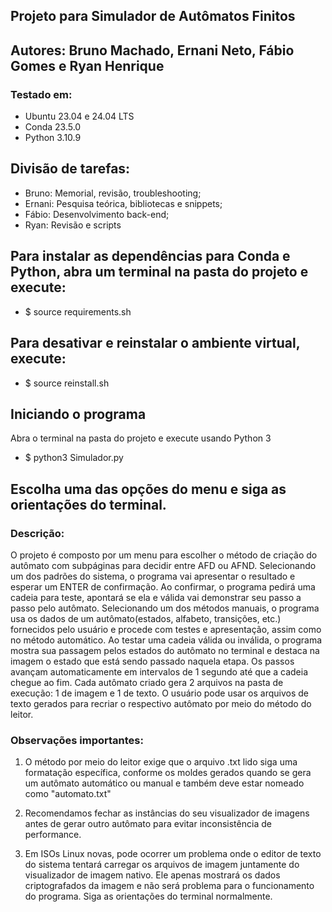 ## Projeto para Simulador de Autômatos Finitos

## Autores: Bruno Machado, Ernani Neto, Fábio Gomes e Ryan Henrique

### Testado em:
- Ubuntu 23.04 e 24.04 LTS
- Conda 23.5.0
- Python 3.10.9
 
## Divisão de tarefas:
- Bruno: Memorial, revisão, troubleshooting;
- Ernani: Pesquisa teórica, bibliotecas e snippets;
- Fábio: Desenvolvimento back-end;
- Ryan: Revisão e scripts
  
## Para instalar as dependências para Conda e Python, abra um terminal na pasta do projeto e execute:
- $ source requirements.sh

## Para desativar e reinstalar o ambiente virtual, execute:
- $ source reinstall.sh

## Iniciando o programa
Abra o terminal na pasta do projeto e execute usando Python 3
- $ python3 Simulador.py

## Escolha uma das opções do menu e siga as orientações do terminal.
### Descrição:
O projeto é composto por um menu para escolher o método de criação do autômato com subpáginas para decidir entre AFD ou AFND.
Selecionando um dos padrões do sistema, o programa vai apresentar o resultado e esperar um ENTER de confirmação. 
Ao confirmar, o programa pedirá uma cadeia para teste, apontará se ela e válida vai demonstrar seu passo a passo pelo autômato.
Selecionando um dos métodos manuais, o programa usa os dados de um autômato(estados, alfabeto, transições, etc.) fornecidos pelo usuário 	 e procede com testes e apresentação, assim como no método automático.
Ao testar uma cadeia válida ou inválida, o programa mostra sua passagem pelos estados do autômato no terminal e destaca na imagem o estado que está sendo passado naquela etapa. Os passos avançam automaticamente em intervalos de 1 segundo até que a cadeia chegue ao fim. 
Cada autômato criado gera 2 arquivos na pasta de execução: 1 de imagem e 1 de texto. O usuário pode usar os arquivos de texto gerados para recriar o respectivo autômato por meio do método do leitor.

### Observações importantes:
1. O método por meio do leitor exige que o arquivo .txt lido siga uma formatação específica, conforme os moldes gerados quando se gera um autômato automático ou manual e também deve estar nomeado como "automato.txt"

2. Recomendamos fechar as instâncias do seu visualizador de imagens antes de gerar outro autômato para evitar inconsistência de performance.

3. Em ISOs Linux novas, pode ocorrer um problema onde o editor de texto do sistema tentará carregar os arquivos de imagem juntamente do visualizador de imagem nativo. Ele apenas mostrará os dados criptografados da imagem e não será problema para o funcionamento do programa. Siga as orientações do terminal normalmente.


